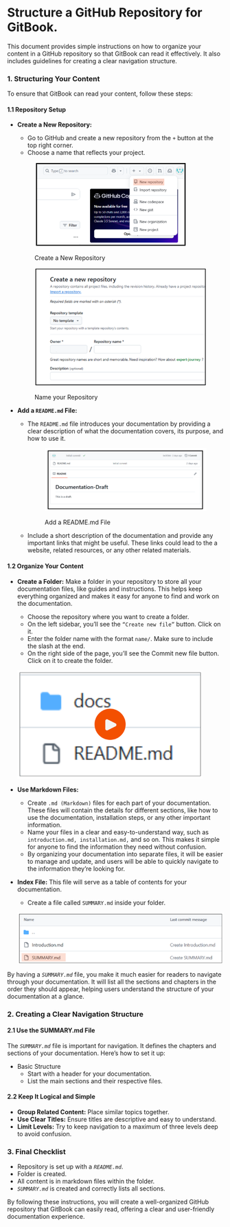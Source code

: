 # Structure a GitHub Repository for GitBook.

This document provides simple instructions on how to organize your content in a GitHub repository so that GitBook can read it effectively. It also includes guidelines for creating a clear navigation structure.

### 1. Structuring Your Content

To ensure that GitBook can read your content, follow these steps:

#### 1.1 Repository Setup

*   **Create a New Repository:**

    * Go to GitHub and create a new repository from the `+` button at the top right corner.
    * Choose a name that reflects your project.

    &#x20;

    <figure><img src="image-2.png" alt=""><figcaption><p>Create a New Repository</p></figcaption></figure>

    <figure><img src="image-3.png" alt=""><figcaption><p>Name your Repository</p></figcaption></figure>
* **Add a `README.md` File:**
  *   The `README.md` file introduces your documentation by providing a clear description of what the documentation covers, its purpose, and how to use it.&#x20;

      <figure><img src="image-4.png" alt=""><figcaption><p>Add a README.md File</p></figcaption></figure>
  * Include a short description of the documentation and provide any important links that might be useful. These links could lead to the a website, related resources, or any other related materials.

#### 1.2 Organize Your Content

*   **Create a Folder:** Make a folder in your repository to store all your documentation files, like guides and instructions. This helps keep everything organized and makes it easy for anyone to find and work on the documentation.

    * Choose the repository where you want to create a folder.
    * On the left sidebar, you’ll see the `“Create new file”` button. Click on it.
    * Enter the folder name with the format `name/`. Make sure to include the slash at the end.
    * On the right side of the page, you’ll see the Commit new file button. Click on it to create the folder.

    &#x20;                                                        [![Create a Folder](image-9.png)](https://drive.google.com/file/d/1a-SSMcyxyvBt9sZWh1fWSsosz1bhdnNT/view?usp=sharing)
* **Use Markdown Files:**
  * Create `.md (Markdown)` files for each part of your documentation. These files will contain the details for different sections, like how to use the documentation, installation steps, or any other important information.
  * Name your files in a clear and easy-to-understand way, such as `introduction.md, installation.md,` and so on. This makes it simple for anyone to find the information they need without confusion.
  * By organizing your documentation into separate files, it will be easier to manage and update, and users will be able to quickly navigate to the information they’re looking for.
*   **Index File:** This file will serve as a table of contents for your documentation.

    * Create a file called `SUMMARY.md` inside your folder.

    ![Create an Index File](image-8.png)

By having a _`SUMMARY.md`_ file, you make it much easier for readers to navigate through your documentation. It will list all the sections and chapters in the order they should appear, helping users understand the structure of your documentation at a glance.

### 2. Creating a Clear Navigation Structure

#### 2.1 Use the SUMMARY.md File

The _`SUMMARY.md`_ file is important for navigation. It defines the chapters and sections of your documentation. Here’s how to set it up:

* Basic Structure
  * Start with a header for your documentation.
  * List the main sections and their respective files.

#### 2.2 Keep It Logical and Simple

* **Group Related Content:** Place similar topics together.
* **Use Clear Titles:** Ensure titles are descriptive and easy to understand.
* **Limit Levels:** Try to keep navigation to a maximum of three levels deep to avoid confusion.

### 3. Final Checklist

* Repository is set up with a _`README.md`_.
* Folder is created.
* All content is in markdown files within the folder.
* _`SUMMARY.md`_ is created and correctly lists all sections.

By following these instructions, you will create a well-organized GitHub repository that GitBook can easily read, offering a clear and user-friendly documentation experience.
